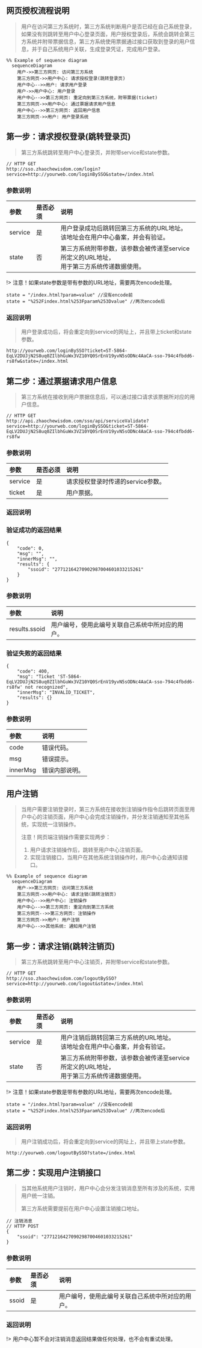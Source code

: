 ## 网页授权流程说明

> 用户在访问第三方系统时，第三方系统判断用户是否已经在自己系统登录，如果没有则跳转至用户中心登录页面，用户授权登录后，系统会跳转会第三方系统并附带票据信息，第三方系统使用票据通过接口获取到登录的用户信息，并于自己系统用户关联，生成登录凭证，完成用户登录。

```mermaid
%% Example of sequence diagram
  sequenceDiagram
    用户->>第三方网页: 访问第三方系统
    第三方网页->>用户中心: 请求授权登录(跳转登录页)
    用户中心-->>用户: 请求用户登录
    用户->>用户中心: 用户登录
    用户中心-->>第三方网页: 重定向到第三方系统，附带票据(ticket)
    第三方网页->>用户中心: 通过票据请求用户信息
    用户中心-->>第三方网页: 返回用户信息
    第三方网页->>用户: 用户登录系统
```



## 第一步：请求授权登录(跳转登录页)

> 第三方系统跳转至用户中心登录页，并附带service和state参数。

```
// HTTP GET
http://sso.zhaochewisdom.com/login?service=http://yourweb.com/loginBySSO&state=/index.html
```

### 参数说明

| 参数    | 是否必须 | 说明                                                         |
| :------ | :------- | :----------------------------------------------------------- |
| service | 是       | 用户登录成功后跳转回第三方系统的URL地址。<br />该地址会在用户中心备案，并会有验证。 |
| state   | 否       | 第三方系统附带参数，该参数会被传递至service所定义的URL地址，<br />用于第三方系统传递数据使用。 |

!> 注意！如果state参数是带有参数的URL地址，需要两次encode处理。

```
state = "/index.html?param=value" //没有encode前
state = "%252Findex.html%253Fparam%253Dvalue" //两次encode后
```

### 返回说明

> 用户登录成功后，将会重定向到service的网址上，并且带上ticket和state参数。

```
http://yourweb.com/loginBySSO?ticket=ST-5864-EqLV2DUJjN2S8uq0ZIlbhGuWx3VZ10YQ0SrEnV19yvN5sODNc4AaCA-sso-794c4fbdd6-rs8fw&state=/index.html
```



## 第二步：通过票据请求用户信息

> 第三方系统在接收到用户票据信息后，可以通过接口请求该票据所对应的用户信息。

```
// HTTP GET
http://api.zhaochewisdom.com/sso/api/serviceValidate?service=http://yourweb.com/loginBySSO&ticket=ST-5864-EqLV2DUJjN2S8uq0ZIlbhGuWx3VZ10YQ0SrEnV19yvN5sODNc4AaCA-sso-794c4fbdd6-rs8fw
```

### 参数说明

| 参数    | 是否必须 | 说明                              |
| :------ | :------- | :-------------------------------- |
| service | 是       | 请求授权登录时传递的service参数。 |
| ticket  | 是       | 用户票据。                        |

### 返回说明

### 验证成功的返回结果
```
{
	"code": 0,
	"msg": "",
	"innerMsg": "",
	"results": {
		"ssoid": "27712164270902987004601033215261"
	}
}
```

### 参数说明

| 参数          | 说明                                             |
| :------------ | :----------------------------------------------- |
| results.ssoid | 用户编号，使用此编号关联自己系统中所对应的用户。 |


### 验证失败的返回结果
```
{
    "code": 400,
    "msg": "Ticket 'ST-5864-EqLV2DUJjN2S8uq0ZIlbhGuWx3VZ10YQ0SrEnV19yvN5sODNc4AaCA-sso-794c4fbdd6-rs8fw' not recognized",
    "innerMsg": "INVALID_TICKET",
    "results": {}
}
```
### 参数说明

| 参数     | 说明           |
| :------- | :------------- |
| code     | 错误代码。     |
| msg      | 错误提示。     |
| innerMsg | 错误内部说明。 |



## 用户注销

> 当用户需要注销登录时，第三方系统在接收到注销操作指令后跳转页面至用户中心的注销页面，用户中心会完成注销操作，并分发注销通知至其他系统，实现统一注销操作。
> 
> 注意！网页端注销操作需要实现两步：
> 1. 用户请求注销操作后，跳转至用户中心注销页面。
> 2. 实现注销接口，当用户在其他系统注销操作时，用户中心会通知该接口。

```mermaid
%% Example of sequence diagram
  sequenceDiagram
    用户->>第三方网页: 访问第三方系统
    第三方网页->>用户中心: 请求注销(跳转注销页)
    用户中心-->>用户中心: 注销操作
    用户中心-->>第三方网页: 重定向到第三方系统
    第三方网页-->>第三方网页: 注销操作
    第三方网页->>用户: 用户注销
    用户中心-->>其他系统: 通知用户注销
```



## 第一步：请求注销(跳转注销页)

> 第三方系统跳转至用户中心注销页，并附带service和state参数。

```
// HTTP GET
http://sso.zhaochewisdom.com/logoutBySSO?service=http://yourweb.com/logout&state=/index.html
```

### 参数说明

| 参数    | 是否必须 | 说明                                                         |
| :------ | :------- | :----------------------------------------------------------- |
| service | 是       | 用户注销后跳转回第三方系统的URL地址。<br />该地址会在用户中心备案，并会有验证。 |
| state   | 否       | 第三方系统附带参数，该参数会被传递至service所定义的URL地址，<br />用于第三方系统传递数据使用。 |

!> 注意！如果state参数是带有参数的URL地址，需要两次encode处理。

```
state = "/index.html?param=value" //没有encode前
state = "%252Findex.html%253Fparam%253Dvalue" //两次encode后
```

### 返回说明

> 用户注销成功后，将会重定向到service的网址上，并且带上state参数。

```
http://yourweb.com/logoutBySSO?state=/index.html
```


## 第二步：实现用户注销接口

> 当其他系统用户注销时，用户中心会分发注销消息至所有涉及的系统，实用用户统一注销。
>
> 第三方系统需要提前在用户中心设置注销接口地址。

```
// 注销消息
// HTTP POST
{
	"ssoid": "27712164270902987004601033215261"
}
```

### 参数说明

| 参数  | 是否必须 | 说明                                             |
| :---- | :------- | :----------------------------------------------- |
| ssoid | 是       | 用户编号，使用此编号关联自己系统中所对应的用户。 |

### 返回说明

!> 用户中心暂不会对注销消息返回结果做任何处理，也不会有重试处理。



